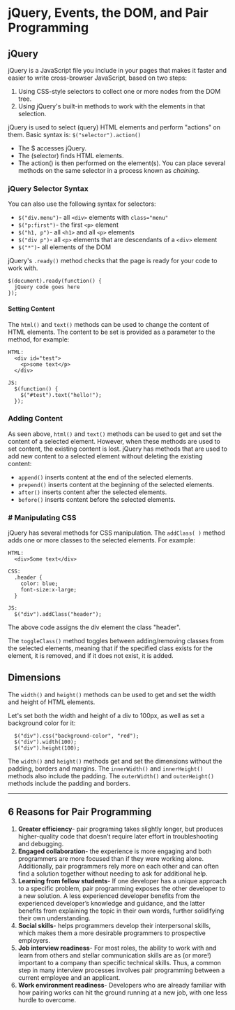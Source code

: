 # jQuery, Events, the DOM, and Pair Programming

## jQuery
jQuery is a JavaScript file you include in your pages that makes it faster and easier to write cross-browser JavaScript, based on two steps:
  1. Using CSS-style selectors to collect one or more nodes from the DOM tree.
  1. Using jQuery's built-in methods to work with the elements in that selection. 

jQuery is used to select (query) HTML elements and perform "actions" on them.
Basic syntax is: ``$("selector").action()``
- The $ accesses jQuery.
- The (selector) finds HTML elements.
- The action() is then performed on the element(s). You can place several methods on the same selector in a process known as *chaining.*

### jQuery Selector Syntax
You can also use the following syntax for selectors:
- ``$("div.menu")``- all `<div>` elements with `class="menu"`
- ``$("p:first")``- the first `<p>` element
- ``$("h1, p")``- all `<h1>` and all `<p>` elements
- ``$("div p")``- all `<p>` elements that are descendants of a `<div>` element
- ``$("*")``- all elements of the DOM

jQuery's `.ready()` method checks that the page is ready for your code to work with. 
```
$(document).ready(function() {
  jQuery code goes here
});
``` 

#### Setting Content
The `html()` and `text()` methods can be used to change the content of HTML elements.
The content to be set is provided as a parameter to the method, for example:
```
HTML:
  <div id="test">
    <p>some text</p>
  </div>
  ```

```
JS:
  $(function() {
    $("#test").text("hello!");
  });
  ```

### Adding Content
As seen above, `html()` and `text()` methods can be used to get and set the content of a selected element. However, when these methods are used to set content, the existing content is lost.
jQuery has methods that are used to add new content to a selected element without deleting the existing content:
- `append()` inserts content at the end of the selected elements.
- `prepend()` inserts content at the beginning of the selected elements.
- `after()` inserts content after the selected elements.
- `before()` inserts content before the selected elements.

### # Manipulating CSS
jQuery has several methods for CSS manipulation.
The `addClass( )` method adds one or more classes to the selected elements. For example:
```
HTML:
  <div>Some text</div>
```

```
CSS:
  .header {
    color: blue;
    font-size:x-large;
  }
  ``` 

```
JS:
  $("div").addClass("header");
```
The above code assigns the div element the class "header".

The `toggleClass()` method toggles between adding/removing classes from the selected elements, meaning that if the specified class exists for the element, it is removed, and if it does not exist, it is added.

## Dimensions
The `width()` and `height()` methods can be used to get and set the width and height of HTML elements.

Let's set both the width and height of a div to 100px, as well as set a background color for it:
```
  $("div").css("background-color", "red");
  $("div").width(100);
  $("div").height(100);
``` 

The `width()` and `height()` methods get and set the dimensions without the padding, borders and margins.
The `innerWidth()` and `innerHeight()` methods also include the padding.
The `outerWidth()` and `outerHeight()` methods include the padding and borders.

---

## 6 Reasons for Pair Programming
1. **Greater efficiency**- pair programing takes slightly longer, but produces higher-quality code that doesn’t require later effort in troubleshooting and debugging.
1. **Engaged collaboration**- the experience is more engaging and both programmers are more focused than if they were working alone. Additionally, pair programmers rely more on each other and can often find a solution together without needing to ask for additional help.
1. **Learning from fellow students**- If one developer has a unique approach to a specific problem, pair programming exposes the other developer to a new solution. A less experienced developer benefits from the experienced developer’s knowledge and guidance, and the latter benefits from explaining the topic in their own words, further solidifying their own understanding.
1. **Social skills**- helps programmers develop their interpersonal skills, which makes them a more desirable programmers to prospective employers.
1. **Job interview readiness**- For most roles, the ability to work with and learn from others and stellar communication skills are as (or more!) important to a company than specific technical skills. Thus, a common step in many interview processes involves pair programming between a current employee and an applicant. 
1. **Work environment readiness**- Developers who are already familiar with how pairing works can hit the ground running at a new job, with one less hurdle to overcome.
